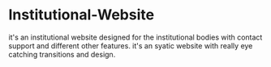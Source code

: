 # Institutional-Website
it's an institutional website designed for the institutional bodies with contact support and different other features. 
it's an syatic website with really eye catching transitions and design. 
 
